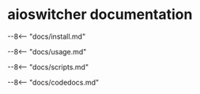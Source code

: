
# aioswitcher documentation

--8<-- "docs/install.md"

--8<-- "docs/usage.md"

--8<-- "docs/scripts.md"

--8<-- "docs/codedocs.md"
